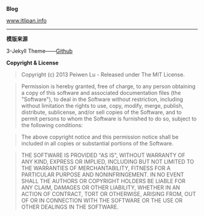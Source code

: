 **Blog**

[www.itlipan.info ](http://www.itlipan.info/  "ITlipan ")

---

**模版来源**

3-Jekyll Theme——[Github](https://github.com/P233/3-Jekyll)

**Copyright & License**

>Copyright (c) 2013 Peiwen Lu - Released under The MIT License.

>Permission is hereby granted, free of charge, to any person obtaining a copy of this software and associated documentation files (the "Software"), to deal in the Software without restriction, including without limitation the rights to use, copy, modify, merge, publish, distribute, sublicense, and/or sell copies of the Software, and to permit persons to whom the Software is furnished to do so, subject to the following conditions:

>The above copyright notice and this permission notice shall be included in all copies or substantial portions of the Software.

>THE SOFTWARE IS PROVIDED "AS IS", WITHOUT WARRANTY OF ANY KIND, EXPRESS OR IMPLIED, INCLUDING BUT NOT LIMITED TO THE WARRANTIES OF MERCHANTABILITY, FITNESS FOR A PARTICULAR PURPOSE AND
NONINFRINGEMENT. IN NO EVENT SHALL THE AUTHORS OR COPYRIGHT HOLDERS BE LIABLE FOR ANY CLAIM, DAMAGES OR OTHER LIABILITY, WHETHER IN AN ACTION OF CONTRACT, TORT OR OTHERWISE, ARISING FROM, OUT OF OR IN CONNECTION WITH THE SOFTWARE OR THE USE OR OTHER DEALINGS IN THE SOFTWARE.
